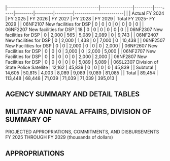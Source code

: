 |---------------------------------------------|----------------|---------|---------|---------|---------|---------|------------------------|
|                                             | Actual FY 2024 | FY 2025 | FY 2026 | FY 2027 | FY 2028 | FY 2029 | Total FY 2025- FY 2029 |
| 06NF2107 New facilities for DSP             | 0              | 0       | 0       | 0       | 0       | 0       | 0                      |
| 06NF2207 New facilities for DSP             | 18             | 0       | 0       | 0       | 0       | 0       | 0                      |
| 06NF2307 New facilities for DSP             | 0              | 2,000   | 565     | 5,089   | 2,089   | 0       | 9,743                  |
| 06NF2407 New facilities for DSP             | 0              | 2,000   | 1,438   | 0       | 7,000   | 0       | 10,438                 |
| 06NF2507 New Facilities for DSP             | 0              | 0       | 2,000   | 0       | 0       | 0       | 2,000                  |
| 06NF2607 New Facilities for DSP             | 0              | 0       | 0       | 3,000   | 0       | 2,000   | 5,000                  |
| 06NF2707 New Facilities for DSP             | 0              | 0       | 0       | 0       | 0       | 2,000   | 2,000                  |
| 06NF2807 New Facilities for DSP             | 0              | 0       | 0       | 0       | 0       | 5,089   | 5,089                  |
| 06SL2307 Division of State Police Satellite | 12,162         | 45,839  | 0       | 0       | 0       | 0       | 45,839                 |
| Subtotal                                    | 14,605         | 50,815  | 4,003   | 8,089   | 9,089   | 9,089   | 81,085                 |
| Total                                       | 89,454         | 113,448 | 68,448  | 71,039  | 71,039  | 71,039  | 395,013                |

## **AGENCY SUMMARY AND DETAIL TABLES**

## **MILITARY AND NAVAL AFFAIRS, DIVISION OF SUMMARY OF**

PROJECTED APPROPRIATIONS, COMMITMENTS, AND DISBURSEMENTS FY 2025 THROUGH FY 2029 (thousands of dollars)

## **APPROPRIATIONS**